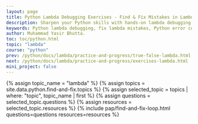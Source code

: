 ```yaml
---
layout: page
title: Python Lambda Debugging Exercises - Find & Fix Mistakes in Lambda Functions
description: Sharpen your Python skills with hands-on lambda debugging exercises. Identify and correct common errors in lambda functions with practical examples and solutions.
keywords: Python lambda debugging, fix lambda mistakes, Python error correction exercises, lambda function debugging, Python code fixing practice, common lambda errors, Python anonymous function mistakes, lambda syntax correction, Python debugging exercises, functional programming fixes, Python practice problems, lambda error detection, Python coding challenges, find bugs in lambda, Python lambda best practices
author: Muhammad Yasir Bhutta.
toc: toc/python.html
topic: "lambda"
course: "python"
prev: /python/docs/lambda/practice-and-progress/true-false-lambda.html
next: /python/docs/lambda/practice-and-progress/exercises-lambda.html
mini_project: false
---
```


{% assign topic_name = "lambda" %}
{% assign topics = site.data.python.find-and-fix.topics %}
{% assign selected_topic = topics | where: "topic", topic_name | first %}
{% assign questions = selected_topic.questions %}
{% assign resources = selected_topic.resources %}
{% include pap/find-and-fix-loop.html questions=questions resources=resources %}

